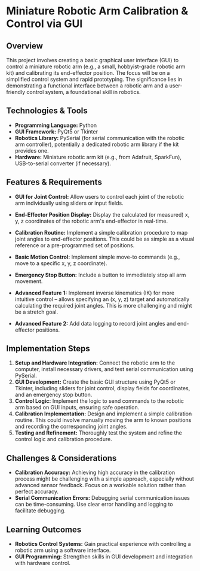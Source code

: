 #  Miniature Robotic Arm Calibration & Control via GUI

## Overview

This project involves creating a basic graphical user interface (GUI) to control a miniature robotic arm (e.g., a small, hobbyist-grade robotic arm kit) and calibrating its end-effector position.  The focus will be on a simplified control system and rapid prototyping. The significance lies in demonstrating a functional interface between a robotic arm and a user-friendly control system, a foundational skill in robotics.

## Technologies & Tools

- **Programming Language:** Python
- **GUI Framework:** PyQt5 or Tkinter
- **Robotics Library:** PySerial (for serial communication with the robotic arm controller), potentially a dedicated robotic arm library if the kit provides one.
- **Hardware:** Miniature robotic arm kit (e.g., from Adafruit, SparkFun), USB-to-serial converter (if necessary).


## Features & Requirements

- **GUI for Joint Control:**  Allow users to control each joint of the robotic arm individually using sliders or input fields.
- **End-Effector Position Display:** Display the calculated (or measured) x, y, z coordinates of the robotic arm's end-effector in real-time.
- **Calibration Routine:** Implement a simple calibration procedure to map joint angles to end-effector positions. This could be as simple as a visual reference or a pre-programmed set of positions.
- **Basic Motion Control:**  Implement simple move-to commands (e.g., move to a specific x, y, z coordinate).
- **Emergency Stop Button:** Include a button to immediately stop all arm movement.

- **Advanced Feature 1:** Implement inverse kinematics (IK) for more intuitive control – allows specifying an (x, y, z) target and automatically calculating the required joint angles.  This is more challenging and might be a stretch goal.
- **Advanced Feature 2:**  Add data logging to record joint angles and end-effector positions.


## Implementation Steps

1. **Setup and Hardware Integration:** Connect the robotic arm to the computer, install necessary drivers, and test serial communication using PySerial.
2. **GUI Development:** Create the basic GUI structure using PyQt5 or Tkinter, including sliders for joint control, display fields for coordinates, and an emergency stop button.
3. **Control Logic:** Implement the logic to send commands to the robotic arm based on GUI inputs, ensuring safe operation.
4. **Calibration Implementation:** Design and implement a simple calibration routine. This could involve manually moving the arm to known positions and recording the corresponding joint angles.
5. **Testing and Refinement:** Thoroughly test the system and refine the control logic and calibration procedure.


## Challenges & Considerations

- **Calibration Accuracy:** Achieving high accuracy in the calibration process might be challenging with a simple approach, especially without advanced sensor feedback.  Focus on a workable solution rather than perfect accuracy.
- **Serial Communication Errors:** Debugging serial communication issues can be time-consuming.  Use clear error handling and logging to facilitate debugging.


## Learning Outcomes

- **Robotics Control Systems:** Gain practical experience with controlling a robotic arm using a software interface.
- **GUI Programming:** Strengthen skills in GUI development and integration with hardware control.

